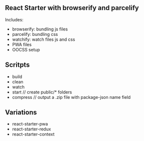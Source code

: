 ## React Starter with browserify and parcelify

Includes: 
- browserify:  bundling js files
- parcelify: bundling css 
- watchify: watch files js and css
- PWA files
- OOCSS setup



## Scritpts
- build 
- clean
- watch
- start // create public/\* folders 
- compress // output a .zip file with package-json name field


## Variations
- react-starter-pwa
- react-starter-redux
- react-starter-context


